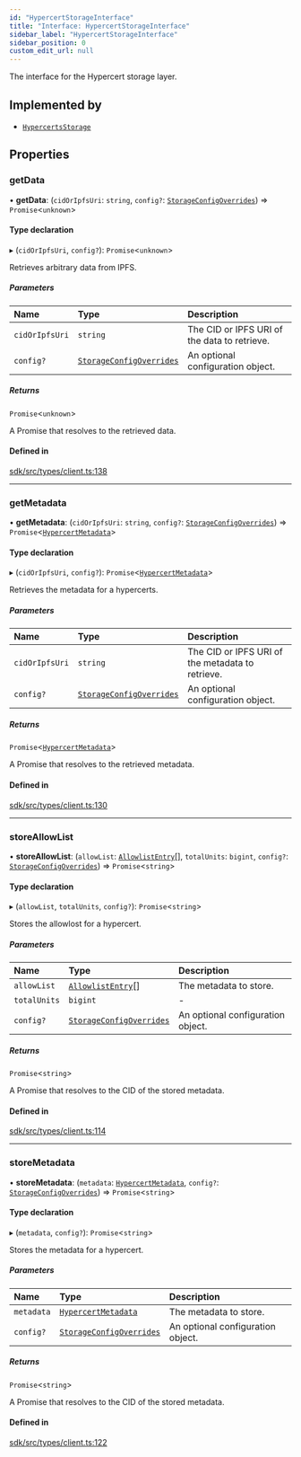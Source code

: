 ```yaml
---
id: "HypercertStorageInterface"
title: "Interface: HypercertStorageInterface"
sidebar_label: "HypercertStorageInterface"
sidebar_position: 0
custom_edit_url: null
---
```


The interface for the Hypercert storage layer.

## Implemented by

- [`HypercertsStorage`](../classes/HypercertsStorage.md)

## Properties

### getData

• **getData**: (`cidOrIpfsUri`: `string`, `config?`: [`StorageConfigOverrides`](../modules.md#storageconfigoverrides)) => `Promise`<`unknown`\>

#### Type declaration

▸ (`cidOrIpfsUri`, `config?`): `Promise`<`unknown`\>

Retrieves arbitrary data from IPFS.

##### Parameters

| Name           | Type                                                             | Description                                  |
| :------------- | :--------------------------------------------------------------- | :------------------------------------------- |
| `cidOrIpfsUri` | `string`                                                         | The CID or IPFS URI of the data to retrieve. |
| `config?`      | [`StorageConfigOverrides`](../modules.md#storageconfigoverrides) | An optional configuration object.            |

##### Returns

`Promise`<`unknown`\>

A Promise that resolves to the retrieved data.

#### Defined in

[sdk/src/types/client.ts:138](https://github.com/hypercerts-org/hypercerts/blob/efdb2e8/sdk/src/types/client.ts#L138)

---

### getMetadata

• **getMetadata**: (`cidOrIpfsUri`: `string`, `config?`: [`StorageConfigOverrides`](../modules.md#storageconfigoverrides)) => `Promise`<[`HypercertMetadata`](HypercertMetadata.md)\>

#### Type declaration

▸ (`cidOrIpfsUri`, `config?`): `Promise`<[`HypercertMetadata`](HypercertMetadata.md)\>

Retrieves the metadata for a hypercerts.

##### Parameters

| Name           | Type                                                             | Description                                      |
| :------------- | :--------------------------------------------------------------- | :----------------------------------------------- |
| `cidOrIpfsUri` | `string`                                                         | The CID or IPFS URI of the metadata to retrieve. |
| `config?`      | [`StorageConfigOverrides`](../modules.md#storageconfigoverrides) | An optional configuration object.                |

##### Returns

`Promise`<[`HypercertMetadata`](HypercertMetadata.md)\>

A Promise that resolves to the retrieved metadata.

#### Defined in

[sdk/src/types/client.ts:130](https://github.com/hypercerts-org/hypercerts/blob/efdb2e8/sdk/src/types/client.ts#L130)

---

### storeAllowList

• **storeAllowList**: (`allowList`: [`AllowlistEntry`](../modules.md#allowlistentry)[], `totalUnits`: `bigint`, `config?`: [`StorageConfigOverrides`](../modules.md#storageconfigoverrides)) => `Promise`<`string`\>

#### Type declaration

▸ (`allowList`, `totalUnits`, `config?`): `Promise`<`string`\>

Stores the allowlost for a hypercert.

##### Parameters

| Name         | Type                                                             | Description                       |
| :----------- | :--------------------------------------------------------------- | :-------------------------------- |
| `allowList`  | [`AllowlistEntry`](../modules.md#allowlistentry)[]               | The metadata to store.            |
| `totalUnits` | `bigint`                                                         | -                                 |
| `config?`    | [`StorageConfigOverrides`](../modules.md#storageconfigoverrides) | An optional configuration object. |

##### Returns

`Promise`<`string`\>

A Promise that resolves to the CID of the stored metadata.

#### Defined in

[sdk/src/types/client.ts:114](https://github.com/hypercerts-org/hypercerts/blob/efdb2e8/sdk/src/types/client.ts#L114)

---

### storeMetadata

• **storeMetadata**: (`metadata`: [`HypercertMetadata`](HypercertMetadata.md), `config?`: [`StorageConfigOverrides`](../modules.md#storageconfigoverrides)) => `Promise`<`string`\>

#### Type declaration

▸ (`metadata`, `config?`): `Promise`<`string`\>

Stores the metadata for a hypercert.

##### Parameters

| Name       | Type                                                             | Description                       |
| :--------- | :--------------------------------------------------------------- | :-------------------------------- |
| `metadata` | [`HypercertMetadata`](HypercertMetadata.md)                      | The metadata to store.            |
| `config?`  | [`StorageConfigOverrides`](../modules.md#storageconfigoverrides) | An optional configuration object. |

##### Returns

`Promise`<`string`\>

A Promise that resolves to the CID of the stored metadata.

#### Defined in

[sdk/src/types/client.ts:122](https://github.com/hypercerts-org/hypercerts/blob/efdb2e8/sdk/src/types/client.ts#L122)
